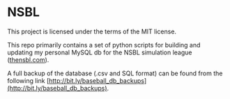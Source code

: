 # NSBL
This project is licensed under the terms of the MIT license.

This repo primarily contains a set of python scripts for building and updating my personal MySQL db for the NSBL simulation league ([thensbl.com](http://thensbl.com)).

A full backup of the database (.csv and SQL format) can be found from the following link [http://bit.ly/baseball_db_backups](http://bit.ly/baseball_db_backups).